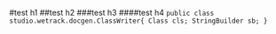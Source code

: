 #test h1
##test h2
###test h3
####test h4
``
public class studio.wetrack.docgen.ClassWriter{
	Class cls;
	StringBuilder sb;
}
``
